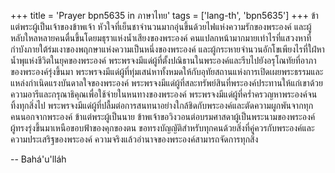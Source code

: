 +++
title = 'Prayer bpn5635 in ภาษาไทย'
tags = ['lang-th', 'bpn5635']
+++
ข้าแต่พระผู้เป็นเจ้าของข้าพเจ้า หัวใจที่เย็นชาจำนวนมากอุ่นขึ้นด้วยไฟแห่งความรักของพระองค์ และผู้หลับใหลหลายคนตื่นขึ้นโดยมธุราแห่งน้ำเสียงของพระองค์ คนแปลกหน้ามากมายเท่าไรที่แสวงหาที่กำบังภายใต้ร่มเงาของพฤกษาแห่งความเป็นหนึ่งของพระองค์ และผู้กระหายจำนวนอักโขเพียงไรที่ใฝ่หาน้ำพุแห่งชีวิตในยุคของพระองค์
	พระพรจงมีแด่ผู้ที่ตั้งปณิธานในพระองค์และรีบไปยังอรุโณทัยที่อาภาของพระองค์รุ่งขึ้นมา พระพรจงมีแด่ผู้ที่ทุ่มเสน่หาทั้งหมดให้กับอุทัยสถานแห่งการเปิดเผยพระธรรมและแหล่งกำเนิดแรงบันดาลใจของพระองค์ พระพรจงมีแด่ผู้ที่สละทรัพย์สินที่พระองค์ประทานให้แก่เขาด้วยความอารีและกรุณาธิคุณเพื่อใช้จ่ายในหนทางของพระองค์  พระพรจงมีแด่ผู้ที่คร่ำครวญหาพระองค์จนทิ้งทุกสิ่งไป พระพรจงมีแด่ผู้ที่ปลื้มต่อการสนทนาอย่างใกล้ชิดกับพระองค์และตัดความผูกพันจากทุกคนนอกจากพระองค์
	ข้าแต่พระผู้เป็นนาย ข้าพเจ้าขอวิงวอนต่อบรมศาสดาผู้เป็นพระนามของพระองค์ ผู้ทรงรุ่งขึ้นมาเหนือขอบฟ้าของคุกของตน ขอทรงบัญญัติสำหรับทุกคนด้วยสิ่งที่คู่ควรกับพระองค์และความประเสริฐของพระองค์
	ความจริงแล้วอำนาจของพระองค์สามารถจัดการทุกสิ่ง

-- Bahá'u'lláh
